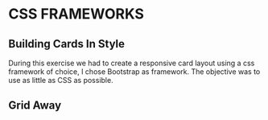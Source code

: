 # CSS FRAMEWORKS

## Building Cards In Style

During this exercise we had to create a responsive card layout using a css framework of choice, I chose Bootstrap as framework. The objective was to use as little as CSS as possible.

## Grid Away